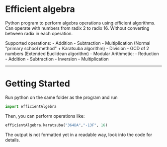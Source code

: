 # Efficient algebra

Python program to perform algebra operations using efficient algorithms.
Can operate with numbers from radix 2 to radix 16. Without converting between radix in each operation.

Supported operations: 
    - Addition
    - Subtraction 
    - Multiplication (Normal "primary school method" + Karatsuba algorithm)
    - Division
    - GCD of 2 numbers (Extended Euclidean algorithm)
    - Modular Arithmetic:
        - Reduction
        - Addition
        - Subtraction
        - Inversion
        - Multiplication

<hr>

# Getting Started
Run python on the same folder as the program and run 
```python
import efficientAlgebra
```
Then, you can perform operations like:
```python
efficientAlgebra.karatsuba("364DA","-13F", 16)
```
The output is not formatted yet in a readable way, look into the code for details.
